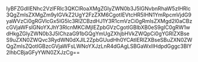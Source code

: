 IyBFZGdlIENhc2VzIFRlc3QKClRoaXMgZGlyZWN0b3J5IGNvbnRhaW5zIHRlc3QgZmlsZXMgZm9yIGVkZ2UgY2FzZXM6CgotIEVtcHR5IHN1YmRpcmVjdG9yaWVzCi0gRGVlcGx5IG5lc3RlZCBzdHJ1Y3R1cmVzCi0gRmlsZXMgd2l0aCBzcGVjaWFsIGNoYXJhY3RlcnMKCiMjIEZpbGVzCgotIGBlbXB0eS9gIC0gRW1wdHkgZGlyZWN0b3J5IChzaG91bGQgYmUgZXhjbHVkZWQpCi0gYGRlZXBseS9uZXN0ZWQvc3RydWN0dXJlL2ZpbGUudHh0YCAtIERlZXBseSBuZXN0ZWQgZmlsZQotIGBzcGVjaWFsLWNoYXJzLnR4dGAgLSBGaWxlIHdpdGggc3BlY2lhbCBjaGFyYWN0ZXJzCg==